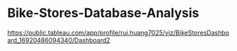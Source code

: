 # Bike-Stores-Database-Analysis
https://public.tableau.com/app/profile/rui.huang7025/viz/BikeStoresDashboard_16920486094340/Dashboard2
